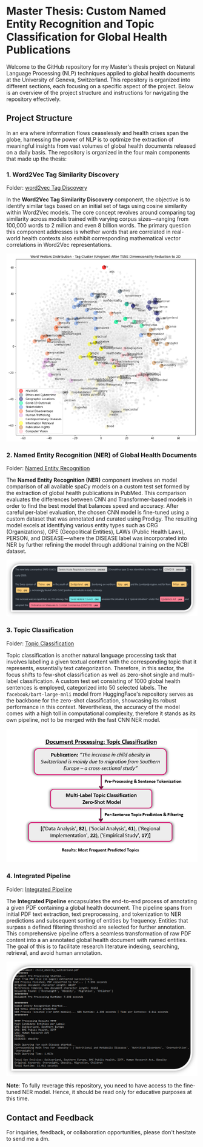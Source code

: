 # Master Thesis: Custom Named Entity Recognition and Topic Classification for Global Health Publications

Welcome to the GitHub repository for my Master's thesis project on Natural Language Processing (NLP) techniques applied to global health documents at the University of Geneva, Switzerland. 
This repository is organized into different sections, each focusing on a specific aspect of the project. Below is an overview of the project structure and instructions for navigating the repository effectively.

## Project Structure

In an era where information flows ceaselessly and health crises span the globe, harnessing the power of NLP is to optimize the extraction of meaningful insights from vast volumes of global health documents released on a daily basis. The repository is organized in the four main components that made up the thesis:

### 1. Word2Vec Tag Similarity Discovery

Folder: [word2vec Tag Discovery](./word2vec%20Tag%20Discovery)

In the **Word2Vec Tag Similarity Discovery** component, the objective is to identify similar tags based on an initial set of tags using cosine similarity within Word2Vec models. The core concept revolves around comparing tag similarity across models trained with varying corpus sizes—ranging from 100,000 words to 2 million and even 8 billion words. The primary question this component addresses is whether words that are correlated in real-world health contexts also exhibit corresponding mathematical vector correlations in Word2Vec representations.

<div align="center">
  <img src="./results_visualization/wordclusters_final1.png" alt="Tag Clusters" height="50%">
</div>

### 2. Named Entity Recognition (NER) of Global Health Documents

Folder: [Named Entity Recognition](./ner_model_evaluation)

The **Named Entity Recognition (NER)** component involves an model comparison of all available spaCy models on a custom test set formed by the extraction of global health publications in PubMed. This comparison evaluates the differences between CNN and Transformer-based models in order to find the best model that balances speed and accuracy. After careful per-label evaluation, the chosen CNN model is fine-tuned using a custom dataset that was annotated and curated using Prodigy. The resulting model excels at identifying various entity types such as ORG (Organizations), GPE (Geopolitical Entities), LAWs (Public Health Laws), PERSON, and DISEASE—where the DISEASE label was incorporated into NER by further refining the model through additional training on the NCBI dataset.

<div align="center">
  <img src="./results_visualization/fullpreds4.png" alt="NER Predictions">
</div>

### 3. Topic Classification

Folder: [Topic Classification](./topic_classification)

Topic classification is another natural language processing task that involves
labelling a given textual content with the corresponding topic that it represents,
essentially text categorization. Therefore, in this sector, the focus shifts to few-shot classification as well as zero-shot single and multi-label classification. A custom test set consisting of 1000 global health sentences is employed, categorized into 50 selected labels. The `facebook/bart-large-mnli` model from HuggingFace's repository serves as the backbone for the zero-shot classification, showcasing its robust performance in this context. Nevertheless, the accuracy of the model comes with a high toll in computational complexity, therefore it stands as its own pipeline, not to be merged with the fast CNN NER model.

<div align="center">
  <img src="./results_visualization/zero2.png" alt="Zero-Shot Topic Classification">
</div>

### 4. Integrated Pipeline

Folder: [Integrated Pipeline](./process_publication)

The **Integrated Pipeline** encapsulates the end-to-end process of annotating a given PDF containing a global health document. The pipeline spans from initial PDF text extraction, text preprocessing, and tokenization to NER predictions and subsequent sorting of entities by frequency. Entities that surpass a defined filtering threshold are selected for further annotation. This comprehensive pipeline offers a seamless transformation of raw PDF content into a an annotated global health document with named entities. The goal of this is to facilitate research literature indexing, searching, retrieval, and avoid human annotation.

<div align="center">
  <img src="./results_visualization/benchmark2.png" alt="Document Processing">
</div>

**Note**: To fully reverage this repository, you need to have access to the fine-tuned NER model. Hence, it should be read only for educative purposes at this time.

## Contact and Feedback

For inquiries, feedback, or collaboration opportunities, please don't hesitate to send me a dm.
